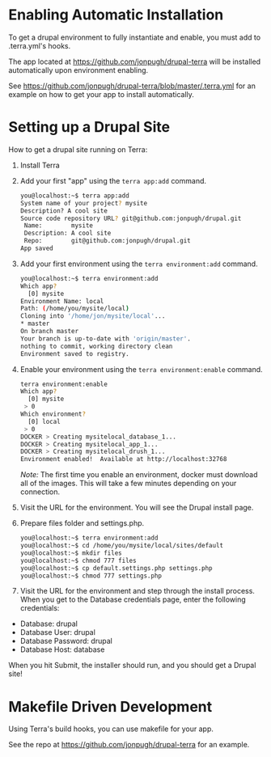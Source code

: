 Enabling Automatic Installation
===============================

To get a drupal environment to fully instantiate and enable, you must add to .terra.yml's hooks.

The app located at https://github.com/jonpugh/drupal-terra will be installed automatically upon environment enabling.

See https://github.com/jonpugh/drupal-terra/blob/master/.terra.yml for an example on how to get your app to 
install automatically.

Setting up a Drupal Site
========================

How to get a drupal site running on Terra:

1. Install Terra
2. Add your first "app" using the `terra app:add` command.

    ```sh
    you@localhost:~$ terra app:add 
    System name of your project? mysite
    Description? A cool site
    Source code repository URL? git@github.com:jonpugh/drupal.git
     Name:        mysite                            
     Description: A cool site                       
     Repo:        git@github.com:jonpugh/drupal.git 
    App saved
    ```
    
3. Add your first environment using the `terra environment:add` command.

    ```sh
    you@localhost:~$ terra environment:add
    Which app? 
      [0] mysite
    Environment Name: local
    Path: (/home/you/mysite/local)
    Cloning into '/home/jon/mysite/local'...
    * master
    On branch master
    Your branch is up-to-date with 'origin/master'.
    nothing to commit, working directory clean
    Environment saved to registry.
    ```
    
4. Enable your environment using the `terra environment:enable` command.

    ```sh
    terra environment:enable
    Which app? 
      [0] mysite
     > 0
    Which environment? 
      [0] local
     > 0
    DOCKER > Creating mysitelocal_database_1...
    DOCKER > Creating mysitelocal_app_1...
    DOCKER > Creating mysitelocal_drush_1...
    Environment enabled!  Available at http://localhost:32768
    ```

    *Note:* The first time you enable an environment, docker must download all of the images. 
    This will take a few minutes depending on your connection.

5. Visit the URL for the environment.  You will see the Drupal install page.
6. Prepare files folder and settings.php.

    ```sh
    you@localhost:~$ terra environment:add
    you@localhost:~$ cd /home/you/mysite/local/sites/default
    you@localhost:~$ mkdir files
    you@localhost:~$ chmod 777 files
    you@localhost:~$ cp default.settings.php settings.php
    you@localhost:~$ chmod 777 settings.php
    ```
7. Visit the URL for the environment and step through the install process.  
  When you get to the Database credentials page, enter the following credentials:
  
  - Database: drupal
  - Database User: drupal
  - Database Password: drupal
  - Database Host: database
  
  When you hit Submit, the installer should run, and you should get a Drupal site!
   
Makefile Driven Development
===========================

Using Terra's build hooks, you can use makefile for your app.

See the repo at https://github.com/jonpugh/drupal-terra for an example.
